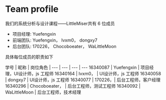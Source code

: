 # Team profile

我们的系统分析与设计课程——LittleMiser共有 6 位成员

- 项目经理: Yuefengxin
- 前端团队: Yuefengxin， lvxm0， dongxy7
- 后台团队: 170226， Chocoboeater， WaLittleMoon

具体每位成员的职责如下

学号 | 昵称 | 岗位角色 |
--- | --- | --- | ---
16340087 | Yuefengxin | 项目经理，UI设计师，js 工程师
16340164 | lvxm0， | UI设计师，js 工程师
16340058 | dongxy7 | UI设计师，js 工程师
16340077 | 170226，| 后台工程师，客户经理
16340296 | Chocoboeater， | 后台工程师，测试工程师
16340092 | WaLittleMoon | 后台工程师，技术经理
